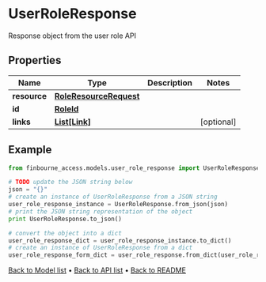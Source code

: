 # UserRoleResponse

Response object from the user role API

## Properties
Name | Type | Description | Notes
------------ | ------------- | ------------- | -------------
**resource** | [**RoleResourceRequest**](RoleResourceRequest.md) |  | 
**id** | [**RoleId**](RoleId.md) |  | 
**links** | [**List[Link]**](Link.md) |  | [optional] 

## Example

```python
from finbourne_access.models.user_role_response import UserRoleResponse

# TODO update the JSON string below
json = "{}"
# create an instance of UserRoleResponse from a JSON string
user_role_response_instance = UserRoleResponse.from_json(json)
# print the JSON string representation of the object
print UserRoleResponse.to_json()

# convert the object into a dict
user_role_response_dict = user_role_response_instance.to_dict()
# create an instance of UserRoleResponse from a dict
user_role_response_form_dict = user_role_response.from_dict(user_role_response_dict)
```
[Back to Model list](../README.md#documentation-for-models) &#8226; [Back to API list](../README.md#documentation-for-api-endpoints) &#8226; [Back to README](../README.md)


